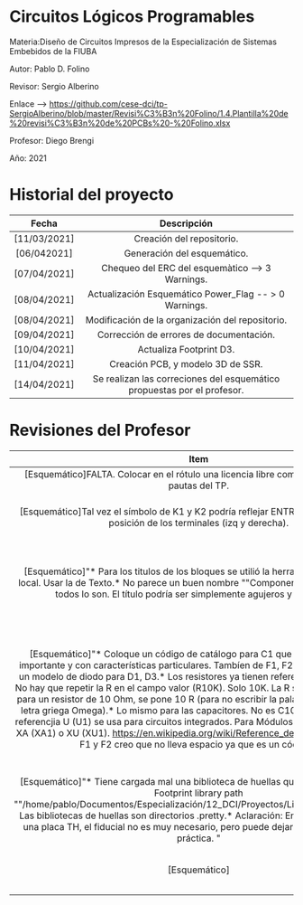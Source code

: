 # Circuitos Lógicos Programables
Materia:Diseño de Circuitos Impresos de la Especialización de Sistemas Embebidos de la FIUBA

Autor: Pablo D. Folino

Revisor: Sergio Alberino

Enlace --> https://github.com/cese-dci/tp-SergioAlberino/blob/master/Revisi%C3%B3n%20Folino/1.4.Plantilla%20de%20revisi%C3%B3n%20de%20PCBs%20-%20Folino.xlsx

Profesor: Diego Brengi

Año: 2021

# Historial del proyecto

| Fecha | Descripción | 
| :-: | :-: |
|[11/03/2021] | Creación del repositorio. | 
|[06/042021] | Generación del esquemático. | 
|[07/04/2021] | Chequeo del ERC del esquemàtico --> 3 Warnings. |
|[08/04/2021] | Actualización Esquemático Power_Flag -- > 0 Warnings. |
|[08/04/2021] | Modificación de la organización del repositorio. | 
|[09/04/2021] | Corrección de errores de documentación. | 
|[10/04/2021] | Actualiza Footprint D3. | 
|[11/04/2021] | Creación PCB, y modelo 3D de SSR. | 
|[14/04/2021] | Se realizan las correciones del esquemático propuestas por el profesor. | 
 
# Revisiones del Profesor

| Item | Estado| 
| :-: | :-: |
|[Esquemático]FALTA. Colocar en el rótulo  una licencia libre como se acordó en las pautas del TP. | Se agrega en el rótulo la licencia. | 
|[Esquemático]Tal vez el símbolo de K1 y K2 podría reflejar ENTRADA y SALIDA en la posición de los terminales (izq y derecha). |  Se editó el componente para satisfacer lo solicitado.  |
|[Esquemático]"* Para los titulos de los bloques se utilió la herramienta de etiqueta local. Usar la de Texto.* No parece un buen nombre ""Componentes físicos"" ya que todos lo son. El título podría ser simplemente agujeros y fiduciales." |  Se cambio de etiquetas locales a Texto, y se cambió el nombre a Agujeros y Fiduciales.  |
|[Esquemático]"* Coloque un código de catálogo para C1 que es un componete importante y con características particulares. Tambíen de F1, F2 y D2 .* Debe poner un modelo de diodo para D1, D3.* Los resistores ya tienen referencias con la letra R. No hay que repetir la R en el campo valor (R10K). Solo 10K. La R se utiliza por ejemplo para un resistor de 10 Ohm, se pone 10 R (para no escribir la palabra Ohm ni poner la letra griega Omega).* Lo mismo para las capacitores. No es C100uF es 100uF.* La referencjia U (U1) se usa para circuitos integrados. Para Módulos se puede usar mejor XA (XA1) o XU (XU1). https://en.wikipedia.org/wiki/Reference_designator* El valor de F1 y F2 creo que no lleva espacio ya que es un código." | 1) se colocó Part-Number a C1,F1,F2,D1,D2, y D3, y en algunos casos el datasheet. 2) Se adecuó los valores de C y R según lo solicitado. 3) Se modificaó la referencia del módulo a XU1.  |
|[Esquemático]"* Tiene cargada mal una biblioteca de huellas que da error al cargar: Footprint library path ""/home/pablo/Documentos/Especialización/12_DCI/Proyectos/Library/Modelos_3D"". Las bibliotecas de huellas son directorios .pretty.* Aclaración: En este caso como es una placa TH, el fiducial no es muy necesario, pero puede dejarlo como una buena práctica. " |     |
|[Esquemático] |  Se deja el fiducial, se elimina la biblioteca.  |
